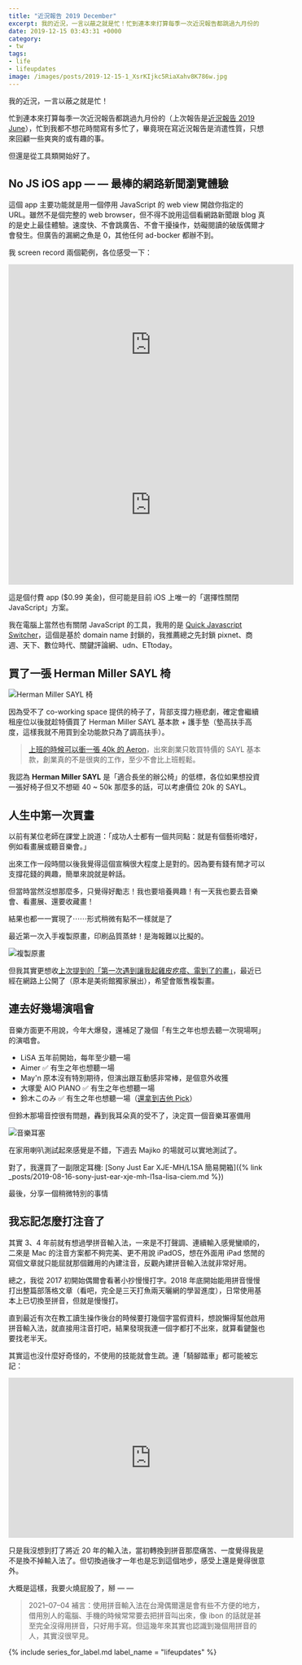 ```yaml
---
title: "近況報告 2019 December"
excerpt: 我的近況，一言以蔽之就是忙！忙到連本來打算每季一次近況報告都跳過九月份的
date: 2019-12-15 03:43:31 +0000
category:
- tw
tags:
- life
- lifeupdates
image: /images/posts/2019-12-15-1_XsrKIjkc5RiaXahv8K786w.jpg
---
```


我的近況，一言以蔽之就是忙！

忙到連本來打算每季一次近況報告都跳過九月份的（上次報告是[近況報告 2019 June](https://medium.com/@ascendbruce/diary-2019-june-2fbe42973776)），忙到我都不想花時間寫有多忙了，畢竟現在寫近況報告是消遣性質，只想來回顧一些爽爽的或有趣的事。

但還是從工具類開始好了。

## No JS iOS app — — 最棒的網路新聞瀏覽體驗

這個 app 主要功能就是用一個停用 JavaScript 的 web view 開啟你指定的 URL。雖然不是個完整的 web browser，但不得不說用這個看網路新聞跟 blog 真的是史上最佳體驗。速度快、不會跳廣告、不會干擾操作，妨礙閱讀的破版偶爾才會發生。但廣告的漏網之魚是 0，其他任何 ad-bocker 都辦不到。

我 screen record 兩個範例，各位感受一下：

<iframe width="560" height="315" src="https://www.youtube.com/embed/98bPoW7r2NI?si=u7ZaHPhRpWw4UElB" title="YouTube video player" frameborder="0" allow="accelerometer; autoplay; clipboard-write; encrypted-media; gyroscope; picture-in-picture; web-share" referrerpolicy="strict-origin-when-cross-origin" allowfullscreen></iframe>

<iframe width="560" height="315" src="https://www.youtube.com/embed/DfF-QmCSlC8?si=fu87xzzCsLda5yHQ" title="YouTube video player" frameborder="0" allow="accelerometer; autoplay; clipboard-write; encrypted-media; gyroscope; picture-in-picture; web-share" referrerpolicy="strict-origin-when-cross-origin" allowfullscreen></iframe>

這是個付費 app ($0.99 美金)，但可能是目前 iOS 上唯一的「選擇性關閉 JavaScript」方案。

我在電腦上當然也有關閉 JavaScript 的工具，我用的是 [Quick Javascript Switcher](https://chrome.google.com/webstore/detail/quick-javascript-switcher/geddoclleiomckbhadiaipdggiiccfje?hl=zh-TW)，這個是基於 domain name 封鎖的，我推薦總之先封鎖 pixnet、商週、天下、數位時代、關鍵評論網、udn、ETtoday。

## 買了一張 Herman Miller SAYL 椅

![Herman Miller SAYL 椅](/images/posts/2019-12-15-1_XsrKIjkc5RiaXahv8K786w.jpg)

因為受不了 co-working space 提供的椅子了，背部支撐力極悲劇，確定會繼續租座位以後就趁特價買了 Herman Miller SAYL 基本款 + 護手墊（墊高扶手高度，這樣我就不用買到全功能款只為了調高扶手）。

> [上班的時候可以衝一張 40k 的 Aeron](https://toyroom.bruceli.net/tw/2014/07/04/how-herman-miller-aeron-chair-affects-productivity.html)，出來創業只敢買特價的 SAYL 基本款，創業真的不是很爽的工作，至少不會比上班輕鬆。

我認為 **Herman Miller SAYL** 是「適合長坐的辦公椅」的低標，各位如果想投資一張好椅子但又不想砸 40 ~ 50k 那麼多的話，可以考慮價位 20k 的 SAYL。

## 人生中第一次買畫

以前有某位老師在課堂上說道：「成功人士都有一個共同點：就是有個藝術嗜好，例如看畫展或聽音樂會。」

出來工作一段時間以後我覺得這個宣稱很大程度上是對的。因為要有錢有閒才可以支撐花錢的興趣，簡單來說就是幹話。

但當時當然沒想那麼多，只覺得好勵志！我也要培養興趣！有一天我也要去音樂會、看畫展、還要收藏畫！

結果也都一一實現了⋯⋯形式稍微有點不一樣就是了

最近第一次入手複製原畫，印刷品質蒸蚌！是海報難以比擬的。

![複製原畫](/images/posts/2019-12-15-1_1Yn6602siQpa1bR4pcprGg.jpg)

但我其實更想收[上次提到的「第一次遇到讓我起雞皮疙瘩、電到了的畫」](https://medium.com/@ascendbruce/japan-trip-2019-1bd3fa90d064)，最近已經在網路上公開了（原本是美術館獨家展出），希望會販售複製畫。

## 連去好幾場演唱會

音樂方面更不用說，今年大爆發，還補足了幾個「有生之年也想去聽一次現場啊」的演唱會。

- LiSA
  五年前開始，每年至少聽一場
- Aimer
  ✅ 有生之年也想聽一場
- May'n
  原本沒有特別期待，但演出跟互動感非常棒，是個意外收獲
- 大塚愛 AIO PIANO
  ✅ 有生之年也想聽一場
- 鈴木このみ
  ✅ 有生之年也想聽一場（[還拿到吉他 Pick](https://www.facebook.com/ascendbruce/posts/3468004846544807)）

但鈴木那場音控很有問題，轟到我耳朵真的受不了，決定買一個音樂耳塞備用

![音樂耳塞](/images/posts/2019-12-15-1_zjWVAwNxvAOmFgWChFidcQ.jpg)

在家用喇叭測試起來感覺是不錯，下週去 Majiko 的場就可以實地測試了。

對了，我還買了一副限定耳機: [Sony Just Ear XJE-MH/L1SA 簡易開箱]({% link _posts/2019-08-16-sony-just-ear-xje-mh-l1sa-lisa-ciem.md %})

最後，分享一個稍微特別的事情

## 我忘記怎麼打注音了

其實 3、4 年前就有想過學拼音輸入法，一來是不打聲調、連續輸入感覺蠻順的，二來是 Mac 的注音方案都不夠完美、更不用說 iPadOS，想在外面用 iPad 悠閒的寫個文章就只能屈就那個難用的內建注音，反觀內建拼音輸入法就非常好用。

總之，我從 2017 初開始偶爾會看著小抄慢慢打字。2018 年底開始能用拼音慢慢打出整篇部落格文章（看吧，完全是三天打魚兩天曬網的學習進度），日常使用基本上已切換至拼音，但就是慢慢打。

直到最近有次在教工讀生操作後台的時候要打幾個字當假資料，想說懶得幫他啟用拼音輸入法，就直接用注音打吧，結果發現我連一個字都打不出來，就算看鍵盤也要找老半天。

其實這也沒什麼好奇怪的，不使用的技能就會生疏。連「騎腳踏車」都可能被忘記：

<iframe width="560" height="315" src="https://www.youtube.com/embed/MFzDaBzBlL0?si=E7pluULCBu1K73Vs" title="YouTube video player" frameborder="0" allow="accelerometer; autoplay; clipboard-write; encrypted-media; gyroscope; picture-in-picture; web-share" referrerpolicy="strict-origin-when-cross-origin" allowfullscreen></iframe>

只是我沒想到打了將近 20 年的輸入法，當初轉換到拼音那麼痛苦、一度覺得我是不是換不掉輸入法了。但切換過後才一年也是忘到這個地步，感受上還是覺得很意外。

大概是這樣，我要火燒屁股了，掰 — —

> 2021–07–04 補言：使用拼音輸入法在台灣偶爾還是會有些不方便的地方，借用別人的電腦、手機的時候常常要去把拼音叫出來，像 ibon 的話就是甚至完全沒得用拼音，只好用手寫。但這幾年來其實也認識到幾個用拼音的人，其實沒很罕見。

{% include series_for_label.md label_name = "lifeupdates" %}
